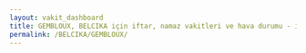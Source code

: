 ```yaml
---
layout: vakit_dashboard
title: GEMBLOUX, BELCIKA için iftar, namaz vakitleri ve hava durumu - ilçe/eyalet seç
permalink: /BELCIKA/GEMBLOUX/
---
```


<script type="text/javascript">
  var GLOBAL_COUNTRY = 'BELCIKA';
  var GLOBAL_CITY = 'GEMBLOUX';
  var GLOBAL_STATE = '';
  var lat = 72;
  var lon = 21;
</script>
